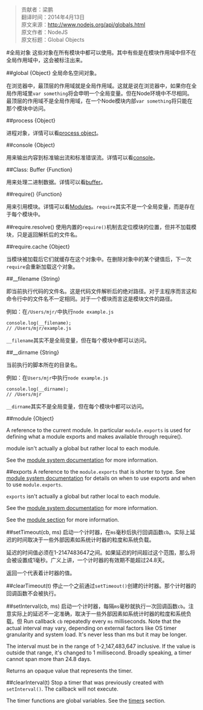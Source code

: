 > 贡献者：梁鹏  
> 翻译时间：2014年4月13日  
> 原文来源：http://www.nodejs.org/api/globals.html  
> 原文作者：NodeJS  
> 原文标题：Global Objects  

#全局对象
这些对象在所有模块中都可以使用。其中有些是在模块作用域中但不在全局作用域中，这会被标注出来。

##global
{Object} 全局命名空间对象。

在浏览器中，最顶层的作用域就是全局作用域。这就是说在浏览器中，如果你在全局作用域里`var something`将会申明一个全局变量。但在Node环境中不尽相同。最顶层的作用域不是全局作用域，在一个Node模块内部`var something`将只能在那个模块中访问。

##process
{Object}

进程对象，详情可以看[process object](http://nodejs.org/api/process.html#process_process)。

##console
{Object}

用来输出内容到标准输出流和标准错误流。详情可以看[console](http://nodejs.org/api/console.html)。

##Class: Buffer
{Function}

用来处理二进制数据。详情可以看[buffer](http://nodejs.org/api/buffer.html)。

##require()
{Function}

用来引用模块。详情可以看[Modules](http://nodejs.org/api/modules.html#modules_modules)。`require`其实不是一个全局变量，而是存在于每个模块中。

##require.resolve()
使用内置的`require()`机制去定位模块的位置，但并不加载模块，只是返回解析后的文件名。

##require.cache
{Object}

当模块被加载后它们就缓存在这个对象中。在删除对象中的某个键值后，下一次`require`会重新加载这个对象。

##__filename
{String}

即当前执行代码的文件名。这是代码文件解析后的绝对路径。对于主程序而言这和命令行中的文件名不一定相同。对于一个模块而言这是模块文件的路径。

例如：在`/Users/mjr/`中执行`node example.js`

```
console.log(__filename);
// /Users/mjr/example.js
```

`__filename`其实不是全局变量，但在每个模块中都可以访问。

##__dirname
{String}

当前执行的脚本所在的目录名。

例如：在`Users/mjr`中执行`node example.js`

```
console.log(__dirname);
// /Users/mjr
```

`__dirname`其实不是全局变量，但在每个模块中都可以访问。

##module
{Object}

A reference to the current module. In particular `module.exports` is used for defining what a module exports and makes available through require().

module isn't actually a global but rather local to each module.

See the [module system documentation](http://nodejs.org/api/modules.html) for more information.

##exports
A reference to the `module.exports` that is shorter to type. See [module system documentation](http://nodejs.org/api/modules.html) for details on when to use exports and when to use `module.exports`.

`exports` isn't actually a global but rather local to each module.

See the [module system documentation](http://nodejs.org/api/modules.html) for more information.

See the [module section](http://nodejs.org/api/modules.html) for more information.

##setTimeout(cb, ms)
启动一个计时器，在`ms`毫秒后执行回调函数`cb`。实际上延迟的时间取决于一些外部因素如系统计时器的粒度和系统负载。

延迟的时间值必须在1-2147483647之间。如果延迟的时间超过这个范围，那么将会被设置成1毫秒。广义上讲，一个计时器的有效期不能超过24.8天。

返回一个代表着计时器的值。

##clearTimeout(t)
停止一个之前通过`setTimeout()`创建的计时器。那个计时器的回调函数不会被执行。

##setInterval(cb, ms)
启动一个计时器，每隔`ms`毫秒就执行一次回调函数`cb`。注意实际上的延迟不一定准确，取决于一些外部因素如系统计时器的粒度和系统负载。但
Run callback `cb` repeatedly every `ms` milliseconds. Note that the actual interval may vary, depending on external factors like OS timer granularity and system load. It's never less than ms but it may be longer.

The interval must be in the range of 1-2,147,483,647 inclusive. If the value is outside that range, it's changed to 1 millisecond. Broadly speaking, a timer cannot span more than 24.8 days.

Returns an opaque value that represents the timer.

##clearInterval(t)
Stop a timer that was previously created with `setInterval()`. The callback will not execute.

The timer functions are global variables. See the [timers](http://nodejs.org/api/timers.html) section.
